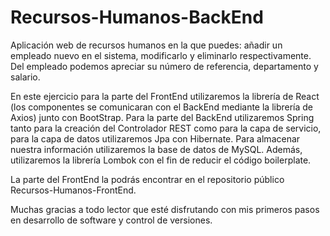 # Recursos-Humanos-BackEnd
Aplicación web de recursos humanos en la que puedes: añadir un empleado nuevo en el sistema, modificarlo y eliminarlo respectivamente. Del empleado podemos apreciar su número de referencia, departamento y salario.

En este ejercicio para la parte del FrontEnd utilizaremos la librería de React (los componentes se comunicaran con el BackEnd mediante la librería de Axios) junto con BootStrap. Para la parte del BackEnd utilizaremos Spring tanto para la creación del Controlador REST como para la capa de servicio, para la capa de datos utilizaremos Jpa con Hibernate. Para almacenar nuestra información utilizaremos la base de datos de MySQL. Además, utilizaremos la librería Lombok con el fin de reducir el código boilerplate.

La parte del FrontEnd la podrás encontrar en el repositorio público Recursos-Humanos-FrontEnd.

Muchas gracias a todo lector que esté disfrutando con mis primeros pasos en desarrollo de software y control de versiones.

